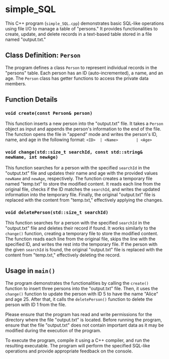 # simple_SQL

This C++ program (`simple_SQL.cpp`) demonstrates basic SQL-like operations using file I/O to manage a table of "persons." It provides functionalities to create, update, and delete records in a text-based table stored in a file named "output.txt."

## Class Definition: `Person`

The program defines a class `Person` to represent individual records in the "persons" table. Each person has an ID (auto-incremented), a name, and an age. The `Person` class has getter functions to access the private data members.

## Function Details

### `void create(const Person& person)`

This function inserts a new person into the "output.txt" file. It takes a `Person` object as input and appends the person's information to the end of the file. The function opens the file in "append" mode and writes the person's ID, name, and age in the following format: `<ID>  | <Name>        | <Age>`

### `void change(std::size_t searchId, const std::string& newName, int newAge)`

This function searches for a person with the specified `searchId` in the "output.txt" file and updates their name and age with the provided values `newName` and `newAge`, respectively. The function creates a temporary file named "temp.txt" to store the modified content. It reads each line from the original file, checks if the ID matches the `searchId`, and writes the updated information into the temporary file. Finally, the original "output.txt" file is replaced with the content from "temp.txt," effectively applying the changes.

### `void deletePerson(std::size_t searchId)`

This function searches for a person with the specified `searchId` in the "output.txt" file and deletes their record if found. It works similarly to the `change()` function, creating a temporary file to store the modified content. The function reads each line from the original file, skips the line with the specified ID, and writes the rest into the temporary file. If the person with the given `searchId` is found, the original "output.txt" file is replaced with the content from "temp.txt," effectively deleting the record.

## Usage in `main()`

The program demonstrates the functionalities by calling the `create()` function to insert three persons into the "output.txt" file. Then, it uses the `change()` function to update the person with ID 5 to have the name "Alice" and age 25. After that, it calls the `deletePerson()` function to delete the person with ID 1 from the file.

Please ensure that the program has read and write permissions for the directory where the file "output.txt" is located. Before running the program, ensure that the file "output.txt" does not contain important data as it may be modified during the execution of the program.

To execute the program, compile it using a C++ compiler, and run the resulting executable. The program will perform the specified SQL-like operations and provide appropriate feedback on the console.
